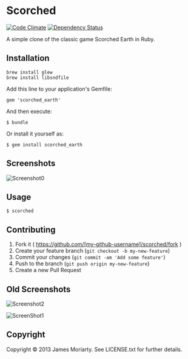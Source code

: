 # Scorched

[![Code Climate](https://codeclimate.com/github/jamesmoriarty/scorched-earth-rb.png)](https://codeclimate.com/github/jamesmoriarty/scorched-earth-rb) [![Dependency Status](https://gemnasium.com/jamesmoriarty/scorched-earth-rb.png)](https://gemnasium.com/jamesmoriarty/scorched-earth-rb)

A simple clone of the classic game Scorched Earth in Ruby.

## Installation

    brew install glew
    brew install libsndfile

Add this line to your application's Gemfile:

    gem 'scorched_earth'

And then execute:

    $ bundle

Or install it yourself as:

    $ gem install scorched_earth

## Screenshots

![Screenshot0](https://raw.githubusercontent.com/jamesmoriarty/scorched-earth-rb/version-2/doc/screenshot-00.png)

## Usage

    $ scorched

## Contributing

1. Fork it ( https://github.com/[my-github-username]/scorched/fork )
2. Create your feature branch (`git checkout -b my-new-feature`)
3. Commit your changes (`git commit -am 'Add some feature'`)
4. Push to the branch (`git push origin my-new-feature`)
5. Create a new Pull Request

Old Screenshots
---------------

![Screenshot2](https://raw.githubusercontent.com/jamesmoriarty/scorched-earth-rb/version-2/doc/screenshot-02.png)

![ScreenShot1](https://raw.githubusercontent.com/jamesmoriarty/scorched-earth-rb/version-2/doc/screenshot-01.png)

## Copyright
Copyright © 2013 James Moriarty. See LICENSE.txt for further details.
